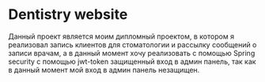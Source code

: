 # Dentistry website

Данный проект является моим дипломный проектом, в котором я реализовал запись клиентов для стоматологии и рассылку сообщений о записи врачам, а в данный момент хочу реализовать с помощью Spring security с помощью jwt-token защищенный вход в админ панель, так как в данный момент мой вход в админ панель незащищен.

